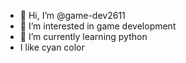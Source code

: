   - 👋 Hi, I’m @game-dev2611
- 👀 I’m interested in game development
- 🌱 I’m currently learning python
- I like cyan color
<!---
game-dev2611/game-dev2611 is a ✨ special ✨ repository because its `README.md` (this file) appears on your GitHub profile.
You can click the Preview link to take a look at your changes.
--->

